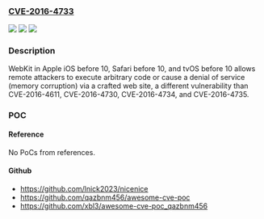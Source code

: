 ### [CVE-2016-4733](https://cve.mitre.org/cgi-bin/cvename.cgi?name=CVE-2016-4733)
![](https://img.shields.io/static/v1?label=Product&message=n%2Fa&color=blue)
![](https://img.shields.io/static/v1?label=Version&message=n%2Fa&color=blue)
![](https://img.shields.io/static/v1?label=Vulnerability&message=n%2Fa&color=brighgreen)

### Description

WebKit in Apple iOS before 10, Safari before 10, and tvOS before 10 allows remote attackers to execute arbitrary code or cause a denial of service (memory corruption) via a crafted web site, a different vulnerability than CVE-2016-4611, CVE-2016-4730, CVE-2016-4734, and CVE-2016-4735.

### POC

#### Reference
No PoCs from references.

#### Github
- https://github.com/lnick2023/nicenice
- https://github.com/qazbnm456/awesome-cve-poc
- https://github.com/xbl3/awesome-cve-poc_qazbnm456

